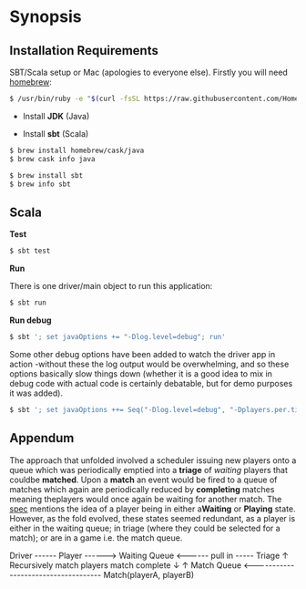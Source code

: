 Synopsis
========

Installation Requirements
-------------------------

SBT/Scala setup or Mac (apologies to everyone else). Firstly you will need
[homebrew](https://brew.sh/):

~~~~~~~~~~~~~~~~~~~~~~~~~~~~~~~~~~~~~~~~~~~~~~~~~~~~~~~~~~~~~~~~~~~~~~~~~~~ bash
$ /usr/bin/ruby -e "$(curl -fsSL https://raw.githubusercontent.com/Homebrew/install/master/install)"
~~~~~~~~~~~~~~~~~~~~~~~~~~~~~~~~~~~~~~~~~~~~~~~~~~~~~~~~~~~~~~~~~~~~~~~~~~~~~~~~

-   Install **JDK** (Java)

-   Install **sbt** (Scala)

~~~~~~~~~~~~~~~~~~~~~~~~~~~~~~~~~~~~~~~~~~~~~~~~~~~~~~~~~~~~~~~~~~~~~~~~~~~ bash
$ brew install homebrew/cask/java
$ brew cask info java
~~~~~~~~~~~~~~~~~~~~~~~~~~~~~~~~~~~~~~~~~~~~~~~~~~~~~~~~~~~~~~~~~~~~~~~~~~~~~~~~

~~~~~~~~~~~~~~~~~~~~~~~~~~~~~~~~~~~~~~~~~~~~~~~~~~~~~~~~~~~~~~~~~~~~~~~~~~~ bash
$ brew install sbt
$ brew info sbt
~~~~~~~~~~~~~~~~~~~~~~~~~~~~~~~~~~~~~~~~~~~~~~~~~~~~~~~~~~~~~~~~~~~~~~~~~~~~~~~~

Scala
-----

**Test**

~~~~~~~~~~~~~~~~~~~~~~~~~~~~~~~~~~~~~~~~~~~~~~~~~~~~~~~~~~~~~~~~~~~~~~~~~~~ bash
$ sbt test
~~~~~~~~~~~~~~~~~~~~~~~~~~~~~~~~~~~~~~~~~~~~~~~~~~~~~~~~~~~~~~~~~~~~~~~~~~~~~~~~

**Run**

There is one driver/main object to run this application:

~~~~~~~~~~~~~~~~~~~~~~~~~~~~~~~~~~~~~~~~~~~~~~~~~~~~~~~~~~~~~~~~~~~~~~~~~~~ bash
$ sbt run
~~~~~~~~~~~~~~~~~~~~~~~~~~~~~~~~~~~~~~~~~~~~~~~~~~~~~~~~~~~~~~~~~~~~~~~~~~~~~~~~

**Run debug**

~~~~~~~~~~~~~~~~~~~~~~~~~~~~~~~~~~~~~~~~~~~~~~~~~~~~~~~~~~~~~~~~~~~~~~~~~~~ bash
$ sbt '; set javaOptions += "-Dlog.level=debug"; run'
~~~~~~~~~~~~~~~~~~~~~~~~~~~~~~~~~~~~~~~~~~~~~~~~~~~~~~~~~~~~~~~~~~~~~~~~~~~~~~~~

Some other debug options have been added to watch the driver app in action -without these the log output would be overwhelming, and so these options basically slow things down (whether it is a good idea to mix in debug code with
actual code is certainly debatable, but for demo purposes it was added).

~~~~~~~~~~~~~~~~~~~~~~~~~~~~~~~~~~~~~~~~~~~~~~~~~~~~~~~~~~~~~~~~~~~~~~~~~~~ bash
$ sbt '; set javaOptions ++= Seq("-Dlog.level=debug", "-Dplayers.per.tick=2", "-Dgames.expire.ratio.per.tick=3"); run'
~~~~~~~~~~~~~~~~~~~~~~~~~~~~~~~~~~~~~~~~~~~~~~~~~~~~~~~~~~~~~~~~~~~~~~~~~~~~~~~~

Appendum
--------

The approach that unfolded involved a scheduler issuing new players onto a queue which was periodically emptied into a **triage** of *waiting* players that couldbe **matched**. Upon a **match** an event would be fired to a queue of matches which again are periodically reduced by **completing** matches meaning theplayers would once again be waiting for another match. The [spec](introduction.md) mentions the idea of a player being in either a**Waiting** or **Playing** state. However, as the fold evolved, these states seemed redundant, as a player is either in the waiting queue; in triage (where they could be selected for a match); or are in a game i.e. the match queue.

Driver ------ Player ------\> Waiting Queue \<------ pull in ----- Triage
                        &#8593;                                                                       Recursively match players
                   match complete                                                       &#8595;
                        &#8593;
                    Match Queue <------------------------------------  Match(playerA, playerB)